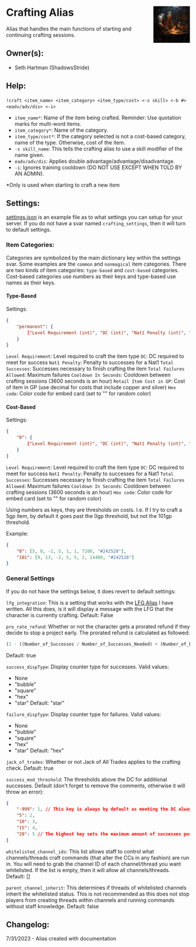 <h1>Crafting Alias<img align="right" src="./images/image.png" width="100px"></h1>

Alias that handles the main functions of starting and continuing crafting sessions.

## Owner(s):
- Seth Hartman (ShadowsStride)

## Help:
`!craft <item_name> <item_category> <item_type/cost> <-s skill> <-b #> <eadv/adv/dis> <-i>`

- `item_name*`: Name of the item being crafted. Reminder: Use quotation marks for multi-word items.
- `item_category*`: Name of the category.
- `item_type/cost*`: If the category selected is not a cost-based category, name of the type. Otherwise, cost of the item.
- `-s skill_name`: This tells the crafting alias to use a skill modifier of the name given.
- `eadv/adv/dis`: Applies double advantage/advantage/disadvantage.
- `-i`: Ignores training cooldown (DO NOT USE EXCEPT WHEN TOLD BY AN ADMIN).

*Only is used when starting to craft a new item

## Settings:

[settings.json](settings.json) is an example file as to what settings you can setup for your server. If you do not have a svar named `crafting_settings`, then it will turn to default settings.

### Item Categories:

Categories are symbolized by the main dictionary key within the settings svar. Some examples are the `common` and `nonmagical` item categories. There are two kinds of item categories: `type-based` and `cost-based` categories. Cost-based categories use numbers as their keys and type-based use names as their keys.

#### Type-Based

Settings:
```json
{
    "permanent": {
        ["Level Requirement (int)", "DC (int)", "Nat1 Penalty (int)", "Nat20 Bonus (int)", "Total Successes (int)", "Total Failures Allowed (int)", "Cooldown In Seconds (int)", "Retail Item Cost in GP (int or float)", "Hex code (with or without #)"]
    }
}
```

`Level Requirement`: Level required to craft the item type
`DC`: DC required to meet for success
`Nat1 Penalty`: Penalty to successes for a Nat1
`Total Successes`: Successes necessary to finish crafting the item
`Total Failures Allowed`: Maximum failures
`Cooldown In Seconds`: Cooldown between crafting sessions (3600 seconds is an hour)
`Retail Item Cost in GP`: Cost of item in GP (use decimal for costs that include copper and silver)
`Hex code`: Color code for embed card (set to "" for random color)

#### Cost-Based

Settings:
```json
{
    "0": {
        ["Level Requirement (int)", "DC (int)", "Nat1 Penalty (int)", "Nat20 Bonus (int)", "Total Successes (int)", "Total Failures Allowed (int)", "Cooldown In Seconds (int)", "Hex code (with or without #)"]
    }
}
```

`Level Requirement`: Level required to craft the item type
`DC`: DC required to meet for success
`Nat1 Penalty`: Penalty to successes for a Nat1
`Total Successes`: Successes necessary to finish crafting the item
`Total Failures Allowed`: Maximum failures
`Cooldown In Seconds`: Cooldown between crafting sessions (3600 seconds is an hour)
`Hex code`: Color code for embed card (set to "" for random color)

Using numbers as keys, they are thresholds on costs. I.e. If I try to craft a 5gp item, by default it goes past the 0gp threshold, but not the 101gp threshold.

Example:
```json
{
    "0": [5, 8, -1, 5, 1, 1, 7200, "#242528"],
    "101": [9, 13, -2, 5, 5, 2, 14400, "#242528"]
}
```

### General Settings
If you do not have the settings below, it does revert to default settings:

`lfg_integration`: This is a setting that works with the [LFG Alias](https://avrae.io/dashboard/workshop/6493acfad4ff5357d7b1cb32) I have written. All this does, is it will display a message with the LFG that the character is currently crafting. Default: False

`pro_rate_refund`: Whether or not the character gets a prorated refund if they decide to stop a project early. The prorated refund is calculated as followed:

```py
(1 - ((Number_of_Successes / Number_of_Successes_Needed) + (Number_of_Failures /(Number_of_Failures_Allowed * 2)))) * .5
```

Default: true

`success_dispType`: Display counter type for successes. Valid values:
- None
- "bubble"
- "square"
- "hex"
- "star"
Default: "star"

`failure_dispType`: Display counter type for failures. Valid values:
- None
- "bubble"
- "square"
- "hex"
- "star"
Default: "hex"

`jack_of_trades`: Whether or not Jack of All Trades applies to the crafting check. Default: true

`success_mod_threshold`: The thresholds above the DC for additional successes. Default (don't forget to remove the comments, otherwise it will throw an error):

```json
{
    "-999": 1, // This key is always by default as meeting the DC always results in 1 success
    "5": 2, 
    "10": 3, 
    "15": 4, 
    "20": 5 // The highest key sets the maximum amount of successes possible (even with Nat20 bonuses)
}
```

`whitelisted_channel_ids`: This list allows staff to control what channels/threads craft commands (that alter the CCs in any fashion) are run in. You will need to grab the channel ID of each channel/thread you want whitelisted. If the list is empty, then it will allow all channels/threads. Default: []

`parent_channel_inherit`: This determines if threads of whitelisted channels inherit the whitelisted status. This is not recommended as this does not stop players from creating threads within channels and running commands without staff knowledge. Default: false

## Changelog:
7/31/2023 - Alias created with documentation